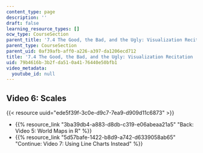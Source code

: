```yaml
---
content_type: page
description: ''
draft: false
learning_resource_types: []
ocw_type: CourseSection
parent_title: '7.4 The Good, the Bad, and the Ugly: Visualization Recitation  (Recitation)'
parent_type: CourseSection
parent_uid: 0af39afb-aff0-a226-a397-da1206ecd712
title: '7.4 The Good, the Bad, and the Ugly: Visualization Recitation  (Recitation)'
uid: 79b4616b-3b2f-da51-0a41-76440e50bfb1
video_metadata:
  youtube_id: null
---
```

## Video 6: Scales

{{< resource uuid="ede5f39f-3c0e-d9c7-7ea9-d909d11c6873" >}}

- {{% resource_link "3ba39db4-a883-d8db-c319-e06abeaa21a5" "Back: Video 5: World Maps in R" %}}
- {{% resource_link "5d57bafe-1422-b8d9-a742-d6339058ab65" "Continue: Video 7: Using Line Charts Instead" %}}